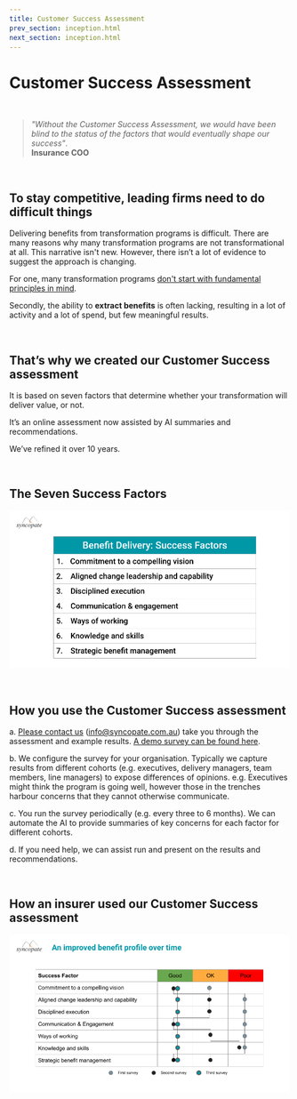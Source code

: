 ```yaml
---
title: Customer Success Assessment
prev_section: inception.html
next_section: inception.html
---
```


Customer Success Assessment
==============


<br>

> *"Without the Customer Success Assessment, we would have been blind to the status of the factors that would eventually shape our success"*.
 <br> **Insurance COO**

 <br>

To stay competitive, leading firms need to do **difficult things**
--------------

Delivering benefits from transformation programs is difficult. There are many reasons why many transformation programs are not transformational at all. This narrative isn't new. However, there isn’t a lot of evidence to suggest the approach is changing.

For one, many transformation programs [don't start with fundamental principles in mind](https://www.linkedin.com/pulse/reasons-your-transformation-isnt-forde-smith%3FtrackingId=7SfokilfSQylWFCFnlrBeg%253D%253D/?trackingId=7SfokilfSQylWFCFnlrBeg%3D%3D). 

Secondly, the ability to **extract benefits** is often lacking, resulting in a lot of activity and a lot of spend, but few meaningful results. 

<br>

That’s why we created our **Customer Success** assessment
--------------

It is based on seven factors that determine whether your transformation will deliver value, or not. 

It’s an online assessment now assisted by AI summaries and recommendations.

We’ve refined it over 10 years.

<br>

The Seven **Success Factors**
--------------

![Customer Success Factors](/assets/BenefitDelivery-SF.png "Benefit Delivery Success Factors")

<br>

How you use the **Customer Success** assessment
--------------


a. [Please contact us](mailto:info@syncopate.com.au) (info@syncopate.com.au) take you through the assessment and example results. [A demo survey can be found here](https://www.surveymonkey.com/r/HFK2RTZ).

b. We configure the survey for your organisation. Typically we capture results from different cohorts (e.g. executives, delivery managers, team members, line managers) to expose differences of opinions. e.g. Executives might think the program is going well, however those in the trenches harbour concerns that they cannot otherwise communicate. 

c. You run the survey periodically (e.g. every three to 6 months). We can automate the AI to provide summaries of key concerns for each factor for different cohorts. 

d. If you need help, we can assist run and present on the results and recommendations.

<br>

How an insurer used our **Customer Success** assessment
--------------


![Customer Succcess Example Survey Outputs](/assets/BenefitDelivery-Survey.png "Customer Succcess Example Survey Outputs")







